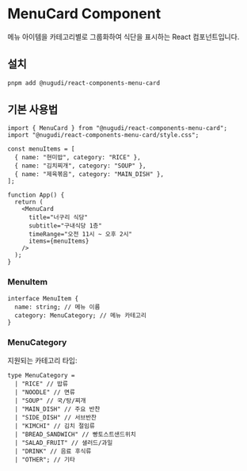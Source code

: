 # MenuCard Component

메뉴 아이템을 카테고리별로 그룹화하여 식단을 표시하는 React 컴포넌트입니다.

## 설치

```bash
pnpm add @nugudi/react-components-menu-card
```

## 기본 사용법

```tsx
import { MenuCard } from "@nugudi/react-components-menu-card";
import "@nugudi/react-components-menu-card/style.css";

const menuItems = [
  { name: "현미밥", category: "RICE" },
  { name: "김치찌개", category: "SOUP" },
  { name: "제육볶음", category: "MAIN_DISH" },
];

function App() {
  return (
    <MenuCard
      title="너구리 식당"
      subtitle="구내식당 1층"
      timeRange="오전 11시 ~ 오후 2시"
      items={menuItems}
    />
  );
}
```

### MenuItem

```tsx
interface MenuItem {
  name: string; // 메뉴 이름
  category: MenuCategory; // 메뉴 카테고리
}
```

### MenuCategory

지원되는 카테고리 타입:

```tsx
type MenuCategory =
  | "RICE" // 밥류
  | "NOODLE" // 면류
  | "SOUP" // 국/탕/찌개
  | "MAIN_DISH" // 주요 반찬
  | "SIDE_DISH" // 서브반찬
  | "KIMCHI" // 김치 절임류
  | "BREAD_SANDWICH" // 빵토스트샌드위치
  | "SALAD_FRUIT" // 샐러드/과일
  | "DRINK" // 음료 후식류
  | "OTHER"; // 기타
```
